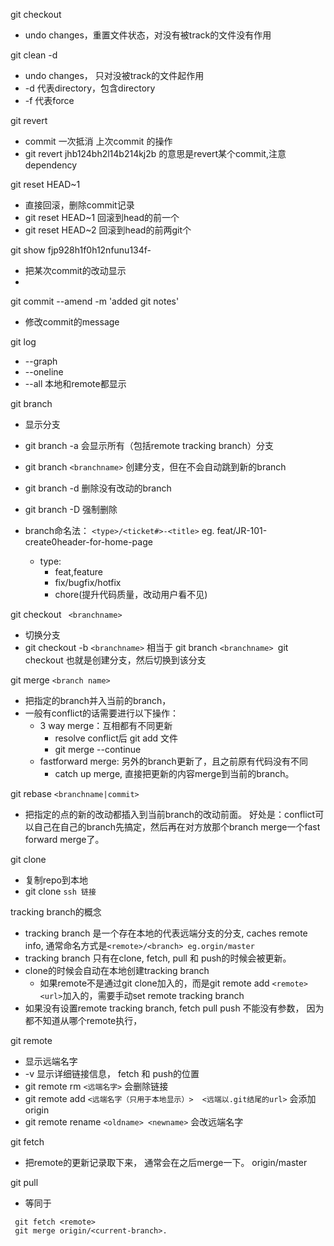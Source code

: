 git checkout
- undo changes，重置文件状态，对没有被track的文件没有作用

git clean -d
- undo changes， 只对没被track的文件起作用
- -d 代表directory，包含directory
- -f 代表force

git revert
- commit 一次抵消 上次commit 的操作
- git revert jhb124bh2l14b214kj2b 的意思是revert某个commit,注意dependency

git reset HEAD~1
- 直接回滚，删除commit记录
- git reset HEAD~1 回滚到head的前一个
- git reset HEAD~2 回滚到head的前两git个


git show fjp928h1f0h12nfunu134f-
- 把某次commit的改动显示
- 

git commit --amend -m 'added git notes'
- 修改commit的message

git log
- --graph
- --oneline
- --all 本地和remote都显示

git branch
- 显示分支
- git branch -a 会显示所有（包括remote tracking branch）分支
- git branch ```<branchname>``` 创建分支，但在不会自动跳到新的branch
- git branch -d 删除没有改动的branch
- git branch -D 强制删除
- branch命名法：
  ```<type>/<ticket#>-<title>```
  eg. feat/JR-101-create0header-for-home-page

  - type: 
    - feat,feature
    - fix/bugfix/hotfix
    - chore(提升代码质量，改动用户看不见)

git checkout ``` <branchname>```
- 切换分支
- git checkout -b ```<branchname>``` 相当于 git branch ```<branchname> ```git checkout 也就是创建分支，然后切换到该分支

git merge ```<branch name>```
- 把指定的branch并入当前的branch， 
- 一般有conflict的话需要进行以下操作：
  - 3 way merge：互相都有不同更新
    - resolve conflict后 git add 文件
    - git merge --continue
  - fastforward merge: 另外的branch更新了，且之前原有代码没有不同
    - catch up merge, 直接把更新的内容merge到当前的branch。

git rebase ```<branchname|commit>```
- 把指定的点的新的改动都插入到当前branch的改动前面。 好处是：conflict可以自己在自己的branch先搞定，然后再在对方放那个branch merge一个fast forward merge了。




git clone
- 复制repo到本地
- git clone ```ssh 链接```


tracking branch的概念
- tracking branch 是一个存在本地的代表远端分支的分支, caches remote info, 通常命名方式是```<remote>/<branch> eg.orgin/master```
- tracking branch 只有在clone, fetch, pull 和 push的时候会被更新。
- clone的时候会自动在本地创建tracking branch
  - 如果remote不是通过git clone加入的，而是git remote add ```<remote><url>```加入的，需要手动set remote tracking branch
- 如果没有设置remote tracking branch, fetch pull push 不能没有参数， 因为都不知道从哪个remote执行，

git remote
- 显示远端名字
- -v 显示详细链接信息， fetch 和 push的位置
- git remote rm ```<远端名字>```  会删除链接
- git remote add ```<远端名字（只用于本地显示）>  <远端以.git结尾的url>```   会添加origin
- git remote rename ```<oldname> <newname>``` 会改远端名字

git fetch
- 把remote的更新记录取下来， 通常会在之后merge一下。 origin/master


git pull
- 等同于
 ```
  git fetch <remote> 
  git merge origin/<current-branch>.
 ```